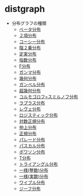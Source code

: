 distgraph
=========

* 分布グラフの種類
  - [ベータ分布](betagraph.md)
  - [２項分布](bingraph.md)
  - [コーシー分布](cauchygraph.md)
  - [階２乗分布](chi2graph.md)
  - [定実分布](constrgraph.md)
  - [指数分布](expgraph.md)
  - [F分布](fgraph.md)
  - [ガンマ分布](gagraph.md)
  - [幾何分布](gegraph.md)
  - [ガンベル分布](gugraph.md)
  - [超幾何分布](hygegraph)
  - [コルモゴロフ=スミルノフ分布](ksgraph.md)
  - [ラプラス分布](lagraph.md)
  - [レヴェ分布](legraph.md)
  - [ロジスティック分布](loggraph.md)
  - [対数正規分布](logngraph.md)
  - [仲上分布](nkgraph.md)
  - [正規分布](ngraph.md)
  - [パレード分布](pargraph.md)
  - [パスカル分布](pasgraph.md)
  - [ポワソン分布](pograph.md)
  - [T分布](tgraph.md)
  - [トライアングル分布](tglgraph.md)
  - [一様(整数)分布](uniigraph.md)
  - [一様(実数)分布](unirgraph.md)
  - [ワイブル分布](wblgraph.md)
  - [ジーフ分布](zipfgraph.md)
